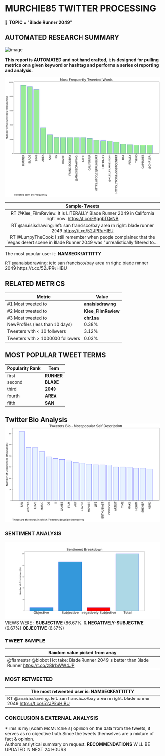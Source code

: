 # MURCHIE85 TWITTER PROCESSING 
&#x1F34E; **TOPIC = "Blade Runner 2049"**

## AUTOMATED RESEARCH SUMMARY

![image](https://marketingplatform.google.com/about/static/images/gmp/analytics-smb-benefit.jpg)
<br></br>
<b> This report is AUTOMATED and not hand crafted, it is designed for pulling metrics on a given keyword or hashtag and performs a series of reporting and analysis.</b>



![image](TWEETS.png)



|                **Sample-Tweets**        |
| :-------------: |
| RT @Klee_FilmReview: It is LITERALLY Blade Runner 2049 in California right now. https://t.co/FAggbTQeNB |
| RT @anaisisdrawing: left: san francisco/bay area rn          right: blade runner 2049 https://t.co/52JPRuHIBU |
| RT @LumpyTheCook: I still remember when people complained that the Vegas desert scene in Blade Runner 2049 was "unrealistically filtered to… |

The most popular user is: **NAMSEOKFATTITTY**
<div class="alert alert-block alert-danger"> RT @anaisisdrawing: left: san francisco/bay area rn          right: blade runner 2049 https://t.co/52JPRuHIBU</div>

## RELATED METRICS<br>
| Metric | Value |
| ------------- | ------------- |
| #1 Most tweeted to  | **anaisisdrawing** |
| #2 Most tweeted to  | **Klee_FilmReview** |
| #3 Most tweeted to  | **chr1sa** |
| NewProfiles (less than 10 days) | 0.38%  |
| Tweeters with < 10 followers  | 3.12%|
| Tweeters with > 1000000 followers  | 0.03%  |



## MOST POPULAR TWEET TERMS 


| Popularity Rank  | Term |
| ------------- | ------------- |
| first  | **RUNNER**  |
| second  | **BLADE**  |
| third  | **2049** |
| fourth  | **AREA**  |
| fifth  | **SAN**  |


## Twitter Bio Analysis![image](BIO.png)
### SENTIMENT ANALYSIS
![image](sentiment.png)
VIEWS WERE : **SUBJECTIVE**  (86.67%) & **NEGATIVELY-SUBJECTIVE** (6.67%) **OBJECTIVE** (6.67%)

### TWEET SAMPLE 
| Random value picked from array |
| ------------- |
|@flamester @biobot Hot take: Blade Runner 2049 is better than Blade Runner https://t.co/z8lnbWW4JP |

### MOST RETWEETED 

| The most retweeted user is: **NAMSEOKFATTITTY**  |
| ------------- |
| RT @anaisisdrawing: left: san francisco/bay area rn          right: blade runner 2049 https://t.co/52JPRuHIBU |

### CONCLUSION & EXTERNAL ANALYSIS

*This is my [Adam McMurchie`s] opinion on the data from the tweets, it serves as no objective truth.Since the tweets themselves are a mixture of fact & opinion.<br>
Authors analytical summary on request.
**RECOMMENDATIONS** WILL BE UPDATED IN NEXT  24 HOURS <br>